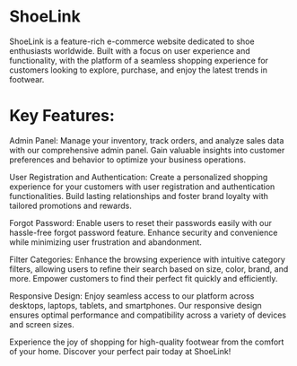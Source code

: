 # ShoeLink

ShoeLink is a feature-rich e-commerce website dedicated to shoe enthusiasts worldwide. Built with a focus on user experience and functionality, with the platform of a seamless shopping experience for customers looking to explore, purchase, and enjoy the latest trends in footwear.

# Key Features:

Admin Panel: Manage your inventory, track orders, and analyze sales data with our comprehensive admin panel. Gain valuable insights into customer preferences and behavior to optimize your business operations.

User Registration and Authentication: Create a personalized shopping experience for your customers with user registration and authentication functionalities. Build lasting relationships and foster brand loyalty with tailored promotions and rewards.

Forgot Password: Enable users to reset their passwords easily with our hassle-free forgot password feature. Enhance security and convenience while minimizing user frustration and abandonment.

Filter Categories: Enhance the browsing experience with intuitive category filters, allowing users to refine their search based on size, color, brand, and more. Empower customers to find their perfect fit quickly and efficiently.

Responsive Design: Enjoy seamless access to our platform across desktops, laptops, tablets, and smartphones. Our responsive design ensures optimal performance and compatibility across a variety of devices and screen sizes.

Experience the joy of shopping for high-quality footwear from the comfort of your home. Discover your perfect pair today at ShoeLink!
